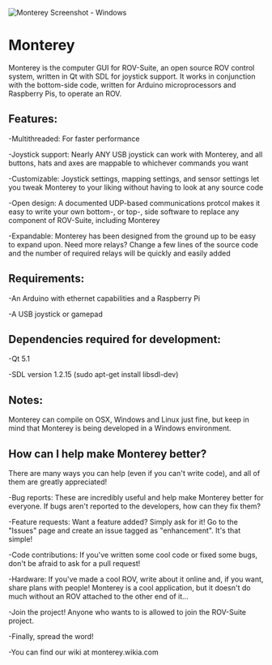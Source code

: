 ![Monterey Screenshot - Windows](https://raw.github.com/rovsuite/monterey/master/Monterey/readmeresources/Monterey%203.0%20Demonstration.PNG)

Monterey
========

Monterey is the computer GUI for ROV-Suite, an open source ROV control system, written in Qt with SDL for joystick support.  It works in conjunction with the bottom-side code, written for Arduino microprocessors and Raspberry Pis, to operate an ROV.  

Features:
----------

-Multithreaded: For faster performance

-Joystick support: Nearly ANY USB joystick can work with Monterey, and all buttons, hats and axes are mappable to whichever commands you want

-Customizable: Joystick settings, mapping settings, and sensor settings let you tweak Monterey to your liking without having to look at any source code

-Open design: A documented UDP-based communications protcol makes it easy to write your own bottom-, or top-, side software to replace any component of ROV-Suite, including Monterey

-Expandable:  Monterey has been designed from the ground up to be easy to expand upon.  Need more relays?  Change a few lines of the source code and the number of required relays will be quickly and easily added

Requirements:
-------------

-An Arduino with ethernet capabilities and a Raspberry Pi

-A USB joystick or gamepad

Dependencies required for development:
---------------------------------------

-Qt 5.1

-SDL version 1.2.15 (sudo apt-get install libsdl-dev)

Notes:
-------

Monterey can compile on OSX, Windows and Linux just fine, but keep in mind that Monterey is being developed in a Windows environment.  

How can I help make Monterey better?
-------------------------------------
There are many ways you can help (even if you can't write code), and all of them are greatly appreciated!

-Bug reports: These are incredibly useful and help make Monterey better for everyone.  If bugs aren't reported to the developers, how can they fix them?

-Feature requests: Want a feature added? Simply ask for it!  Go to the "Issues" page and create an issue tagged as "enhancement".  It's that simple!

-Code contributions:  If you've written some cool code or fixed some bugs, don't be afraid to ask for a pull request!

-Hardware: If you've made a cool ROV, write about it online and, if you want, share plans with people!  Monterey is a cool application, but it doesn't do much without an ROV attached to the other end of it...

-Join the project!  Anyone who wants to is allowed to join the ROV-Suite project.

-Finally, spread the word!

-You can find our wiki at monterey.wikia.com
